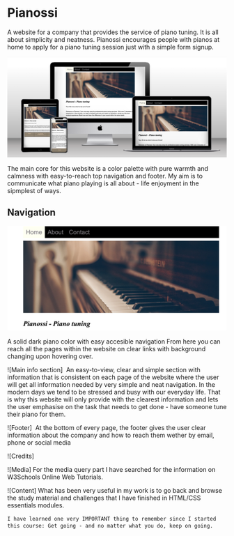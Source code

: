 

# Pianossi


A website for a company that provides the service of piano tuning. It is all about simplicity and neatness.
Pianossi encourages people with pianos at home to apply for a piano tuning session just with a simple form signup.

![Mockup](/assets/images/pianossi-mockup.png)

The main core for this website is a color palette with pure warmth and calmness with easy-to-reach top navigation and footer.
My aim is to communicate what piano playing is all about - life enjoyment in the sipmplest of ways.


## Navigation

![Navigation bar](/assets/images/pianossi1.jpg)

A solid dark piano color with easy accesible navigation
From here you can reach all the pages within the website on clear links with background changing upon hovering over.

![Main info section]
    <img src="">
    An easy-to-view, clear and simple section with information that is consistent on each page of the website where the user will get all information needed by very simple and neat navigation.
    In the modern days we tend to be stressed and busy with our everyday life. That is why this website will only provide with the clearest information and lets the user emphasise on the task that needs to get done - have someone tune their piano for them.

![Footer]
    <img src="">
    At the bottom of every page, the footer gives the user clear information about the company and how to reach them wether by email, phone or social media

![Credits]

![Media]
    For the media query part I have searched for the information on W3Schools Online Web Tutorials.

![Content]
    What has been very useful in my work is to go back and browse the study material and challenges that I have finished in HTML/CSS essentials modules. 

    I have learned one very IMPORTANT thing to remember since I started this course: Get going - and no matter what you do, keep on going.

[def]: ../careless-climbing/assets/images/pianossi1.jpg